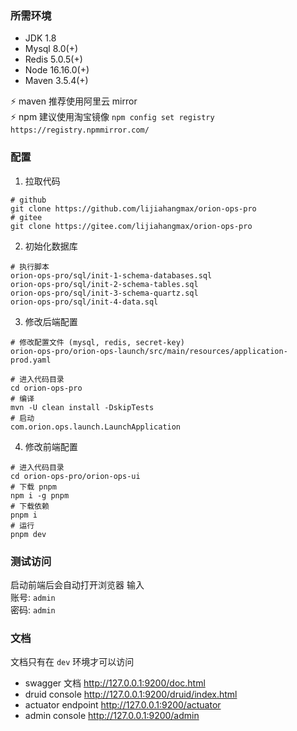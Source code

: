 ### 所需环境

* JDK 1.8
* Mysql 8.0(+)
* Redis 5.0.5(+)
* Node 16.16.0(+)
* Maven 3.5.4(+)

⚡ maven 推荐使用阿里云 mirror   
⚡ npm 建议使用淘宝镜像 `npm config set registry https://registry.npmmirror.com/`  

### 配置

1. 拉取代码

```
# github
git clone https://github.com/lijiahangmax/orion-ops-pro
# gitee
git clone https://gitee.com/lijiahangmax/orion-ops-pro
```

2. 初始化数据库

```
# 执行脚本
orion-ops-pro/sql/init-1-schema-databases.sql
orion-ops-pro/sql/init-2-schema-tables.sql
orion-ops-pro/sql/init-3-schema-quartz.sql
orion-ops-pro/sql/init-4-data.sql
```

3. 修改后端配置

```
# 修改配置文件 (mysql, redis, secret-key)
orion-ops-pro/orion-ops-launch/src/main/resources/application-prod.yaml

# 进入代码目录
cd orion-ops-pro
# 编译
mvn -U clean install -DskipTests
# 启动
com.orion.ops.launch.LaunchApplication
```

4. 修改前端配置

```
# 进入代码目录
cd orion-ops-pro/orion-ops-ui
# 下载 pnpm
npm i -g pnpm
# 下载依赖
pnpm i
# 运行
pnpm dev
```   

### 测试访问

启动前端后会自动打开浏览器 输入  
账号: `admin`  
密码: `admin`

### 文档

文档只有在 `dev` 环境才可以访问

- swagger 文档       http://127.0.0.1:9200/doc.html
- druid console     http://127.0.0.1:9200/druid/index.html
- actuator endpoint http://127.0.0.1:9200/actuator
- admin console     http://127.0.0.1:9200/admin

